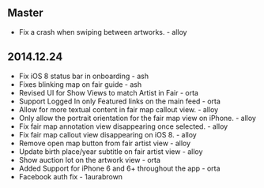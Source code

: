 ## Master

* Fix a crash when swiping between artworks. - alloy

## 2014.12.24

* Fix iOS 8 status bar in onboarding - ash
* Fixes blinking map on fair guide - ash
* Revised UI for Show Views to match Artist in Fair - orta
* Support Logged In only Featured links on the main feed - orta
* Allow for more textual content in fair map callout view. - alloy
* Only allow the portrait orientation for the fair map view on iPhone. - alloy
* Fix fair map annotation view disappearing once selected. - alloy
* Fix fair map callout view disappearing on iOS 8. - alloy
* Remove open map button from fair artist view - alloy
* Update birth place/year subtitle on fair artist view - alloy
* Show auction lot on the artwork view - orta
* Added Support for iPhone 6 and 6+ throughout the app - orta
* Facebook auth fix - 1aurabrown
